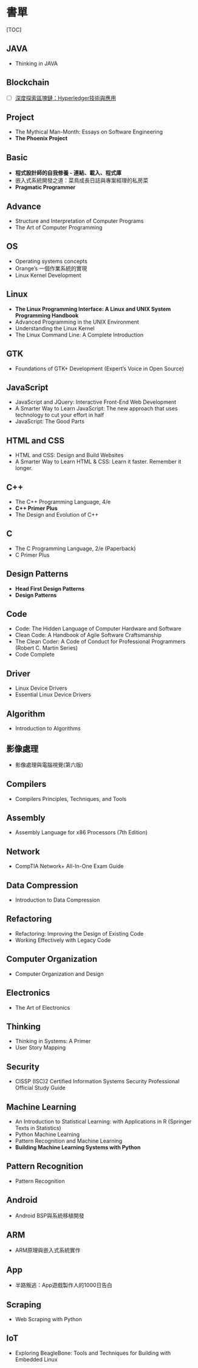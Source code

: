 # 書單

[TOC]

## JAVA

- Thinking in JAVA

## Blockchain

- [ ] [深度探索區塊鏈：Hyperledger技術與應用](https://www.tenlong.com.tw/products/9787111589327)

## Project

- The Mythical Man-Month: Essays on Software Engineering
- **The Phoenix Project**

## Basic

- **程式設計師的自我修養 - 連結、載入、程式庫**
- 嵌入式系統開發之道：菜鳥成長日誌與專案經理的私房菜
- **Pragmatic Programmer**

## Advance

- Structure and Interpretation of Computer Programs
- The Art of Computer Programming

## OS

- Operating systems concepts
- Orange’s 一個作業系統的實現
- Linux Kernel Development

## Linux

- **The Linux Programming Interface: A Linux and UNIX System Programming Handbook**
- Advanced Programming in the UNIX Environment
- Understanding the Linux Kernel
- The Linux Command Line: A Complete Introduction

## GTK

- Foundations of GTK+ Development (Expert’s Voice in Open Source)

## JavaScript

- JavaScript and JQuery: Interactive Front-End Web Development
- A Smarter Way to Learn JavaScript: The new approach that uses technology to cut your effort in half
- JavaScript: The Good Parts

## HTML and CSS

- HTML and CSS: Design and Build Websites
- A Smarter Way to Learn HTML & CSS: Learn it faster. Remember it longer.

## C++

- The C++ Programming Language, 4/e
- **C++ Primer Plus**
- The Design and Evolution of C++

## C

- The C Programming Language, 2/e (Paperback)
- C Primer Plus

## Design Patterns

- **Head First Design Patterns**
- **Design Patterns**

## Code

- Code: The Hidden Language of Computer Hardware and Software
- Clean Code: A Handbook of Agile Software Craftsmanship
- The Clean Coder: A Code of Conduct for Professional Programmers (Robert C. Martin Series)
- Code Complete

## Driver

- Linux Device Drivers
- Essential Linux Device Drivers

## Algorithm

- Introduction to Algorithms

## 影像處理

- 影像處理與電腦視覺(第六版)

## Compilers

- Compilers Principles, Techniques, and Tools

## Assembly

- Assembly Language for x86 Processors (7th Edition)

## Network

- CompTIA Network+ All-In-One Exam Guide

## Data Compression

- Introduction to Data Compression

## Refactoring

- Refactoring: Improving the Design of Existing Code
- Working Effectively with Legacy Code

## Computer Organization

- Computer Organization and Design

## Electronics

- The Art of Electronics

## Thinking

- Thinking in Systems: A Primer
- User Story Mapping

## Security

- CISSP (ISC)2 Certified Information Systems Security Professional Official Study Guide

## Machine Learning

- An Introduction to Statistical Learning: with Applications in R (Springer Texts in Statistics)
- Python Machine Learning
- Pattern Recognition and Machine Learning
- **Building Machine Learning Systems with Python**

## Pattern Recognition

- Pattern Recognition

## Android

- Android BSP與系統移植開發

## ARM

- ARM原理與嵌入式系統實作

## App

- 半路叛逃：App遊戲製作人的1000日告白

## Scraping

- Web Scraping with Python

## IoT

- Exploring BeagleBone: Tools and Techniques for Building with Embedded Linux
